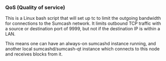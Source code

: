 ### QoS (Quality of service) ###

This is a Linux bash script that will set up tc to limit the outgoing bandwidth for connections to the Sumcash network. It limits outbound TCP traffic with a source or destination port of 9999, but not if the destination IP is within a LAN.

This means one can have an always-on sumcashd instance running, and another local sumcashd/sumcash-qt instance which connects to this node and receives blocks from it.

